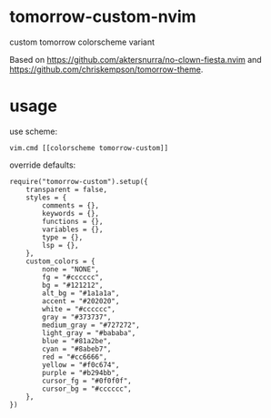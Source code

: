 # tomorrow-custom-nvim
custom tomorrow colorscheme variant

Based on https://github.com/aktersnurra/no-clown-fiesta.nvim and https://github.com/chriskempson/tomorrow-theme.

# usage
use scheme:
```
vim.cmd [[colorscheme tomorrow-custom]]
```
override defaults:
```
require("tomorrow-custom").setup({
    transparent = false,
    styles = {
        comments = {},
        keywords = {},
        functions = {},
        variables = {},
        type = {},
        lsp = {},
    },
    custom_colors = {
        none = "NONE",
        fg = "#cccccc",
        bg = "#121212",
        alt_bg = "#1a1a1a",
        accent = "#202020",
        white = "#cccccc",
        gray = "#373737",
        medium_gray = "#727272",
        light_gray = "#bababa",
        blue = "#81a2be",
        cyan = "#8abeb7",
        red = "#cc6666",
        yellow = "#f0c674",
        purple = "#b294bb",
        cursor_fg = "#0f0f0f",
        cursor_bg = "#cccccc",
    },
})
```
